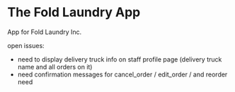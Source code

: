 # The Fold Laundry App
App for Fold Laundry Inc. 

open issues:
  - need to display delivery truck info on staff profile page (delivery truck name and all orders on it)
  - need confirmation messages for cancel_order / edit_order / and reorder need
 
